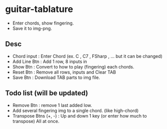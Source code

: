 # guitar-tablature

- Enter chords, show fingering.
- Save it to img-png.

## Desc

- Chord input : Enter Chord (ex. C , C7 , FSharp , ...   but it can be changed)
- Add Line Btn : Add 1 row, 8 inputs in
- Show Btn : Convert to how to play (fingering) each chords.
- Reset Btn : Remove all rows, inputs and Clear TAB
- Save Btn : Download TAB parts to img file.

## Todo list (will be updated)

- Remove Btn : remove 1 last added low.
- Add several fingering img to a single chord. (like high-chord)
- Transpose Btns (+, -) : Up and down 1 key (or enter how much to transpose) All at once.